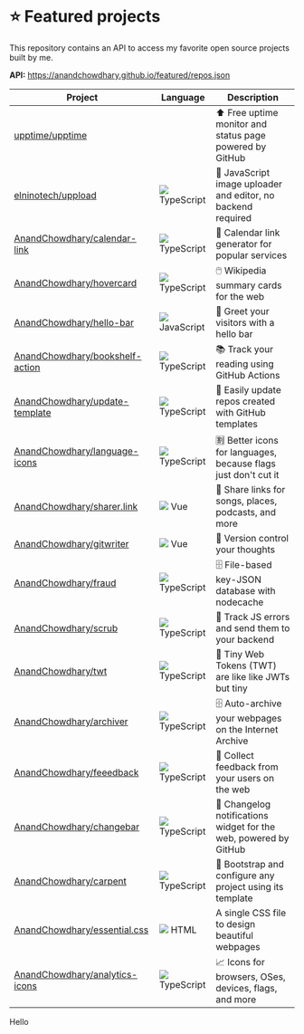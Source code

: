 # ⭐️ Featured projects

This repository contains an API to access my favorite open source projects built by me.

**API:** https://anandchowdhary.github.io/featured/repos.json

<!--start:generated-->

| Project | Language | Description |
| ------- | -------- | ----------- |
| [upptime/upptime](https://github.com/upptime/upptime) |  | ⬆️ Free uptime monitor and status page powered by GitHub |
| [elninotech/uppload](https://github.com/elninotech/uppload) | ![](https://images.weserv.nl/?url=img.spacergif.org/v1/10x10/3178c6.png&mask=circle) TypeScript | 📁 JavaScript image uploader and editor, no backend required |
| [AnandChowdhary/calendar-link](https://github.com/AnandChowdhary/calendar-link) | ![](https://images.weserv.nl/?url=img.spacergif.org/v1/10x10/3178c6.png&mask=circle) TypeScript | 📅 Calendar link generator for popular services |
| [AnandChowdhary/hovercard](https://github.com/AnandChowdhary/hovercard) | ![](https://images.weserv.nl/?url=img.spacergif.org/v1/10x10/3178c6.png&mask=circle) TypeScript | 🖱️ Wikipedia summary cards for the web |
| [AnandChowdhary/hello-bar](https://github.com/AnandChowdhary/hello-bar) | ![](https://images.weserv.nl/?url=img.spacergif.org/v1/10x10/f1e05a.png&mask=circle) JavaScript | 👋 Greet your visitors with a hello bar |
| [AnandChowdhary/bookshelf-action](https://github.com/AnandChowdhary/bookshelf-action) | ![](https://images.weserv.nl/?url=img.spacergif.org/v1/10x10/3178c6.png&mask=circle) TypeScript | 📚 Track your reading using GitHub Actions |
| [AnandChowdhary/update-template](https://github.com/AnandChowdhary/update-template) | ![](https://images.weserv.nl/?url=img.spacergif.org/v1/10x10/3178c6.png&mask=circle) TypeScript | 📠 Easily update repos created with GitHub templates |
| [AnandChowdhary/language-icons](https://github.com/AnandChowdhary/language-icons) | ![](https://images.weserv.nl/?url=img.spacergif.org/v1/10x10/3178c6.png&mask=circle) TypeScript | 🈹 Better icons for languages, because flags just don't cut it |
| [AnandChowdhary/sharer.link](https://github.com/AnandChowdhary/sharer.link) | ![](https://images.weserv.nl/?url=img.spacergif.org/v1/10x10/41b883.png&mask=circle) Vue | 🔗 Share links for songs, places, podcasts, and more |
| [AnandChowdhary/gitwriter](https://github.com/AnandChowdhary/gitwriter) | ![](https://images.weserv.nl/?url=img.spacergif.org/v1/10x10/41b883.png&mask=circle) Vue | 📝 Version control your thoughts |
| [AnandChowdhary/fraud](https://github.com/AnandChowdhary/fraud) | ![](https://images.weserv.nl/?url=img.spacergif.org/v1/10x10/3178c6.png&mask=circle) TypeScript | 🗄 File-based key-JSON database with nodecache |
| [AnandChowdhary/scrub](https://github.com/AnandChowdhary/scrub) | ![](https://images.weserv.nl/?url=img.spacergif.org/v1/10x10/3178c6.png&mask=circle) TypeScript | 🧹 Track JS errors and send them to your backend |
| [AnandChowdhary/twt](https://github.com/AnandChowdhary/twt) | ![](https://images.weserv.nl/?url=img.spacergif.org/v1/10x10/3178c6.png&mask=circle) TypeScript | 🤏 Tiny Web Tokens (TWT) are like like JWTs but tiny |
| [AnandChowdhary/archiver](https://github.com/AnandChowdhary/archiver) | ![](https://images.weserv.nl/?url=img.spacergif.org/v1/10x10/3178c6.png&mask=circle) TypeScript | 🗄️ Auto-archive your webpages on the Internet Archive |
| [AnandChowdhary/feeedback](https://github.com/AnandChowdhary/feeedback) | ![](https://images.weserv.nl/?url=img.spacergif.org/v1/10x10/3178c6.png&mask=circle) TypeScript | 🙋 Collect feedback from your users on the web |
| [AnandChowdhary/changebar](https://github.com/AnandChowdhary/changebar) | ![](https://images.weserv.nl/?url=img.spacergif.org/v1/10x10/3178c6.png&mask=circle) TypeScript | 🔔 Changelog notifications widget for the web, powered by GitHub |
| [AnandChowdhary/carpent](https://github.com/AnandChowdhary/carpent) | ![](https://images.weserv.nl/?url=img.spacergif.org/v1/10x10/3178c6.png&mask=circle) TypeScript | 🔨 Bootstrap and configure any project using its template |
| [AnandChowdhary/essential.css](https://github.com/AnandChowdhary/essential.css) | ![](https://images.weserv.nl/?url=img.spacergif.org/v1/10x10/e34c26.png&mask=circle) HTML | A single CSS file to design beautiful webpages |
| [AnandChowdhary/analytics-icons](https://github.com/AnandChowdhary/analytics-icons) | ![](https://images.weserv.nl/?url=img.spacergif.org/v1/10x10/3178c6.png&mask=circle) TypeScript | 📈 Icons for browsers, OSes, devices, flags, and more |

<!--end:generated-->

Hello
